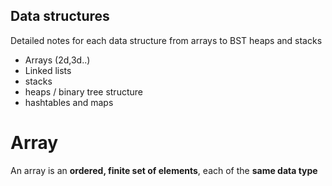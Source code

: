 ## Data structures
 Detailed notes for each data structure from arrays to BST heaps and stacks

- Arrays (2d,3d..)
- Linked lists
- stacks
- heaps / binary tree structure
- hashtables and maps


# Array 
An array is an **ordered, finite set of elements**, each of the **same data type**
